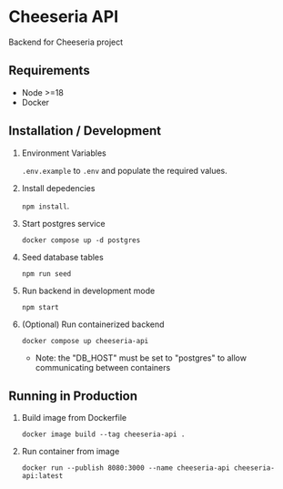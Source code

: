 # Cheeseria API

Backend for Cheeseria project

## Requirements

- Node >=18
- Docker

## Installation / Development

1. Environment Variables

   `.env.example` to `.env` and populate the required values.

2. Install depedencies

   `npm install`.

3. Start postgres service

   `docker compose up -d postgres`

4. Seed database tables

   `npm run seed`

5. Run backend in development mode

   `npm start`

6. (Optional) Run containerized backend

   `docker compose up cheeseria-api`

   - Note: the "DB_HOST" must be set to "postgres" to allow communicating between containers

## Running in Production

1. Build image from Dockerfile

   `docker image build --tag cheeseria-api .`

2. Run container from image

   `docker run --publish 8080:3000 --name cheeseria-api cheeseria-api:latest`
